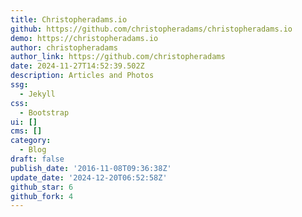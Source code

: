 ```yaml
---
title: Christopheradams.io
github: https://github.com/christopheradams/christopheradams.io
demo: https://christopheradams.io
author: christopheradams
author_link: https://github.com/christopheradams
date: 2024-11-27T14:52:39.502Z
description: Articles and Photos
ssg:
  - Jekyll
css:
  - Bootstrap
ui: []
cms: []
category:
  - Blog
draft: false
publish_date: '2016-11-08T09:36:38Z'
update_date: '2024-12-20T06:52:58Z'
github_star: 6
github_fork: 4
---
```

